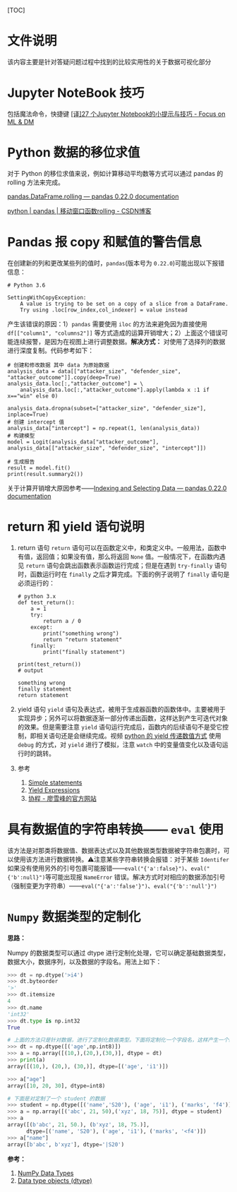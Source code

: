 [TOC]

# 文件说明
该内容主要是针对答疑问题过程中找到的比较实用性的关于数据可视化部分

# Jupyter NoteBook 技巧
包括魔法命令，快捷键
 [[译]27 个Jupyter Notebook的小提示与技巧 - Focus on ML & DM](http://liuchengxu.org/pelican-blog/jupyter-notebook-tips.html)

# Python 数据的移位求值
对于 Python 的移位求值来说，例如计算移动平均数等方式可以通过 pandas 的 rolling 方法来完成。

[pandas.DataFrame.rolling — pandas 0.22.0 documentation](https://pandas.pydata.org/pandas-docs/stable/generated/pandas.DataFrame.rolling.html)

[python | pandas | 移动窗口函数rolling - CSDN博客](https://blog.csdn.net/xxzhangx/article/details/76938053)

# Pandas 报 copy 和赋值的警告信息

在创建新的列和更改某些列的值时，`pandas`(版本号为 `0.22.0`)可能出现以下报错信息：

```{python}
# Python 3.6

SettingWithCopyException:
 	A value is trying to be set on a copy of a slice from a DataFrame.
 	Try using .loc[row_index,col_indexer] = value instead

```

产生该错误的原因：1）`pandas`	需要使用 `iloc` 的方法来避免因为直接使用 `df[["column1", "columns2"]]` 等方式造成的运算开销增大；2）上面这个错误可能连续报警，是因为在视图上进行调整数据。**解决方式：** 对使用了选择列的数据进行深度复制。代码参考如下：

```
# 创建和修改数据 其中 data 为原始数据
analysis_data = data[["attacker_size", "defender_size", "attacker_outcome"]].copy(deep=True)
analysis_data.loc[:,"attacker_outcome"] = \
    analysis_data.loc[:,"attacker_outcome"].apply(lambda x :1 if x=="win" else 0)
    
analysis_data.dropna(subset=["attacker_size", "defender_size"], inplace=True)
# 创建 intercept 值
analysis_data["intercept"] = np.repeat(1, len(analysis_data))
# 构建模型
model = Logit(analysis_data["attacker_outcome"], analysis_data[["attacker_size", "defender_size", "intercept"]])

# 生成报告
result = model.fit()
print(result.summary2())
```

关于计算开销增大原因参考——[Indexing and Selecting Data — pandas 0.22.0 documentation](http://pandas.pydata.org/pandas-docs/stable/indexing.html#indexing-view-versus-copy)

# return 和 yield 语句说明
1. return 语句
`return` 语句可以在函数定义中，和类定义中。一般用法，函数中有值，返回值；如果没有值，那么将返回 `None` 值。一般情况下，在函数内遇见 `return` 语句会跳出函数表示函数运行完成；但是在遇到 `try-finally` 语句时，函数运行时在 `finally` 之后才算完成。下面的例子说明了 `finally` 语句是必须运行的：
	
	```{python}
	# python 3.x
	def test_return():
	    a = 1
	    try:
	        return a / 0
	    except:
	        print("something wrong")
	        return "return statement"
	    finally:
	        print("finally statement")
	
	print(test_return())
	# output        
	
	something wrong
	finally statement
	return statement
	```

2. yield 语句
`yield` 语句及表达式，被用于生成器函数的函数体中。主要被用于实现异步；另外可以将数据逐渐一部分传递出函数，这样达到产生可迭代对象的效果。但是需要注意 `yield` 语句运行完成后，函数内的后续语句不是受它控制，即相关语句还是会继续完成。视频 [python 的 yield 传递数值方式](https://www.bilibili.com/video/av23757923) 使用 `debug` 的方式，对 `yield` 进行了模拟，注意 `watch` 中的变量值变化以及语句运行时的跳转。


3. 参考
	1. [Simple statements](https://docs.python.org/3.6/reference/simple_stmts.html#the-return-statement)
	2. [Yield Expressions](https://docs.python.org/3.6/reference/expressions.html#yieldexpr)
	3. [协程 - 廖雪峰的官方网站](https://www.liaoxuefeng.com/wiki/001374738125095c955c1e6d8bb493182103fac9270762a000/0013868328689835ecd883d910145dfa8227b539725e5ed000)

# 具有数据值的字符串转换—— `eval` 使用
该方法是对那类将数据值、数据表达式以及其他数据类型数据被字符串包裹时，可以使用该方法进行数据转换。⚠️注意某些字符串转换会报错：对于某些 `Identifer` 如果没有使用另外的引号包裹可能报错——`eval("{'a':false}")`、`eval("{'b':null}")`等可能出现报 `NameError` 错误。解决方式时对相应的数据添加引号（强制变更为字符串）——`eval("{'a':'false'}")`、`eval("{'b':'null'}")`

# `Numpy` 数据类型的定制化

**思路：**

Numpy 的数据类型可以通过 dtype 进行定制化处理，它可以确定基础数据类型，数据大小，数据序列，以及数据的字段名。用法上如下：

```python
>>> dt = np.dtype('>i4')
>>> dt.byteorder
'>'
>>> dt.itemsize
4
>>> dt.name
'int32'
>>> dt.type is np.int32
True

# 上面的方法只是针对数据，进行了定制化数据类型。下面将定制化一个字段名，这样产生一个统一的数据字段名称
>>> dt = np.dtype([('age',np.int8)]) 
>>> a = np.array([(10,),(20,),(30,)], dtype = dt)
>>> print(a)
array([(10,), (20,), (30,)], dtype=[('age', 'i1')])

>>> a["age"]
array([10, 20, 30], dtype=int8)

# 下面是对定制了一个 student 的数据
>>> student = np.dtype([('name','S20'), ('age', 'i1'), ('marks', 'f4')]) 
>>> a = np.array([('abc', 21, 50),('xyz', 18, 75)], dtype = student) 
>>> a
array([(b'abc', 21, 50.), (b'xyz', 18, 75.)],
      dtype=[('name', 'S20'), ('age', 'i1'), ('marks', '<f4')])
>>> a["name"]
array([b'abc', b'xyz'], dtype='|S20')
```

**参考：**

1. [NumPy Data Types](https://www.tutorialspoint.com/numpy/numpy_data_types.htm)
2. [Data type objects (dtype)](https://docs.scipy.org/doc/numpy-1.13.0/reference/arrays.dtypes.html)

